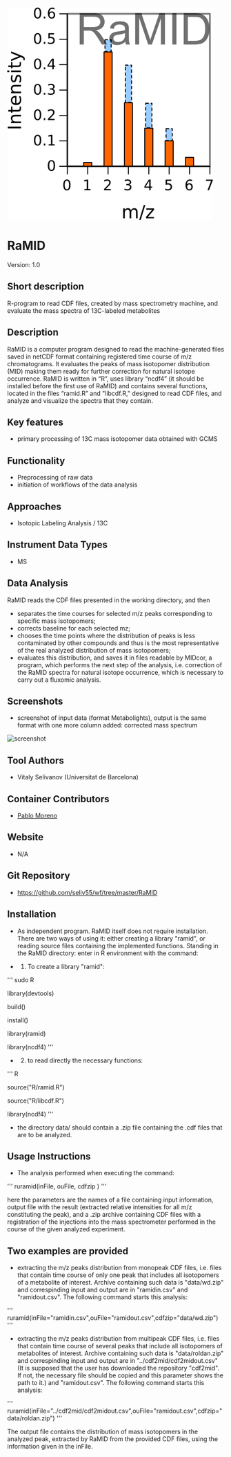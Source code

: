 ![Logo](figs/logo.png)

# RaMID
Version: 1.0

## Short description
R-program to read CDF files, created by mass spectrometry machine, and evaluate the mass spectra of 13C-labeled metabolites 

## Description

RaMID is a computer program designed to read the machine-generated files saved in netCDF format containing registered time course of m/z chromatograms. It evaluates the peaks of mass isotopomer distribution (MID) making them ready for further correction for natural isotope occurrence.
RaMID is written in “R”, uses library “ncdf4” (it should be installed before the first use of RaMID)  and contains several functions, located in the files “ramid.R” and "libcdf.R," designed to read CDF files, and analyze and visualize the spectra that they contain.

## Key features

- primary processing of 13C mass isotopomer data obtained with GCMS

## Functionality

- Preprocessing of raw data
- initiation of workflows of the data analysis

## Approaches

- Isotopic Labeling Analysis / 13C
    
## Instrument Data Types

- MS

## Data Analysis

RaMID reads the CDF files presented in the working directory, and then
- separates the time courses for selected m/z peaks corresponding to specific mass isotopomers;
- corrects baseline for each selected mz;
- chooses the time points where the distribution of peaks is less contaminated by other compounds and thus is the most representative of the real analyzed distribution of mass isotopomers;
- evaluates this distribution, and saves it in files readable by MIDcor, a program, which performs the next step of the analysis, i.e. correction of the RaMID spectra for natural isotope occurrence, which is necessary to carry out a fluxomic analysis.

## Screenshots

- screenshot of input data (format Metabolights), output is the same format with one more column added: corrected mass spectrum

![screenshot]()

## Tool Authors

- Vitaly Selivanov (Universitat de Barcelona)

## Container Contributors

- [Pablo Moreno](EBI)

## Website

- N/A

## Git Repository

- https://github.com/seliv55/wf/tree/master/RaMID

## Installation

- As independent program. RaMID itself does not require installation. There are two ways of using it: either creating a library "ramid", or reading source files containing the implemented functions. Standing in the RaMID directory: enter in R environment with the command:
  
  
- 1) To create a library "ramid":

'''
sudo R

library(devtools)

build()

install()

library(ramid)

library(ncdf4)
'''

- 2) to read directly the necessary functions:
  
'''
R

source("R/ramid.R")

source("R/libcdf.R")

library(ncdf4)
'''

- the directory data/ should contain a .zip file containing the .cdf files that are to be analyzed.

## Usage Instructions

- The analysis performed when executing the  command:

'''
ruramid(inFile, ouFile, cdfzip )
'''

here the parameters are the names of a file containing input information, output file with the result (extracted relative intensities for all m/z constituting the peak), and a .zip archive containing CDF files with a registration of the injections into the mass spectrometer performed in the course of the given analyzed experiment.
    
## Two examples are provided

- extracting the m/z peaks distribution from monopeak CDF files, i.e. files that contain time course of only one peak that includes all isotopomers of a metabolite of interest. Archive containing such data is "data/wd.zip" and correspinding input and output are in "ramidin.csv" and "ramidout.csv". The following command starts this analysis:

'''
ruramid(inFile="ramidin.csv",ouFile="ramidout.csv",cdfzip="data/wd.zip")
'''
 
- extracting the m/z peaks distribution from multipeak CDF files, i.e. files that contain time course of several peaks that include all isotopomers of metabolites of interest. Archive containing such data is "data/roldan.zip" and correspinding input and output are in "../cdf2mid/cdf2midout.csv" (It is supposed that the user has downloaded the repository "cdf2mid". If not, the necessary file should be copied and this parameter shows the path to it.) and "ramidout.csv". The following command starts this analysis:

'''
ruramid(inFile="../cdf2mid/cdf2midout.csv",ouFile="ramidout.csv",cdfzip="data/roldan.zip")
'''
 
 The output file contains the distribution of mass isotopomers in the analyzed peak, extracted by RaMID from the provided CDF files, using the information given in the inFile.



